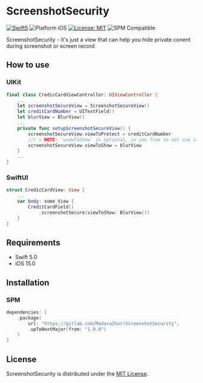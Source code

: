 # ScreenshotSecurity

<p align="left">
    <a href="https://developer.apple.com/swift"><img src="https://img.shields.io/badge/language-Swift_5-green" alt="Swift5" /></a>
 <img src="https://img.shields.io/badge/platform-iOS-blue.svg?style=flat" alt="Platform iOS" />
 <a href="https://github.com/MobileUpLLC/Utils/blob/main/LICENSE"><img src="https://img.shields.io/badge/license-MIT-green" alt="License: MIT" /></a>
<img src="https://img.shields.io/badge/SPM-compatible-green" alt="SPM Compatible">
</p>

ScreenshotSecurity - it's just a view that can help you hide private conent during screenshot or screen record

## How to use
### UIKit

```Swift
final class CredicCardViewController: UIViewController {
    ...
    let screenshotSecureView = ScreenshotSecureView()
    let creditCardNumber = UITextField()
    let blurView = BlurView()
    ... 
    private func setupScreenshotSecureView() {
        screenshotSecureView.viewToProtect = creditCardNumber
        /// > NOTE: `viewToShow` is optional, so you free to not use it - anyway, during screenshot or screen record `viewToProtect` will be hidden 
        screenshotSecureView.viewToShow = blurView
    }
    ...
}
```

### SwiftUI
```Swift
struct CredicCardView: View {
    ...
    var body: some View {
        CreditCardField()
            .screenshotSecure(viewToShow: BlurView())
    }
}
```

## Requirements
- Swift 5.0
- iOS 15.0

## Installation
### SPM
```Swift
dependencies: [
    .package(
        url: "https://gitlab.com/Madara2hor/ScreenshotSecurity", 
        .upToNextMajor(from: "1.0.0")
    )
]
```

## License
ScreenshotSecurity is distributed under the [MIT License](https://github.com/Madara2hor/ScreenshotSecurity/blob/main/LICENSE).
